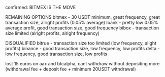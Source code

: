 confirmed:
        BITMEX IS THE MOVE

REMAINING OPTIONS
bitmex - 30 USDT minimum, great frequency, great transaction size, alright profits (0.05% average)
lbank - pretty low 0.05% average profit, good transaction size, good frequency
bibox - transaction size limited (alright profits, alright frequency)


DISQUALIFIED
bitrue - transaction size too limited (low frequency, alight profits)
binance - good transaction size, low frequency, low profits
delta - low frequency, good transaction size, low profits



lost 15 euros on aax and btcalpha, cant withdraw without depositing more (withdrawal fee + deposit fee + minimum 20USDT withdrawal)